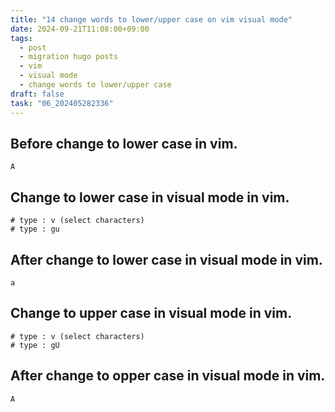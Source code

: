 ```yaml
---
title: "14 change words to lower/upper case on vim visual mode"
date: 2024-09-21T11:08:00+09:00
tags:
  - post
  - migration hugo posts
  - vim
  - visual mode
  - change words to lower/upper case
draft: false
task: "06_202405282336"
---
```


## Before change to lower case in vim.
```
A
```

## Change to lower case in visual mode in vim.
```
# type : v (select characters)
# type : gu
```

## After change to lower case in visual mode in vim.
```
a
```

## Change to upper case in visual mode in vim.
```
# type : v (select characters)
# type : gU
```

## After change to opper case in visual mode in vim.
```
A
```

